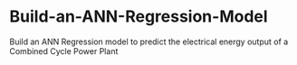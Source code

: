 # Build-an-ANN-Regression-Model
Build an ANN Regression model to predict the electrical energy output of a Combined Cycle Power Plant
